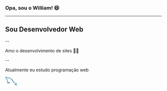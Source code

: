### Opa, sou o William! :smile:
<hr>

## Sou Desenvolvedor Web

-- <p>Amo o desenvolvimento de sites :technologist:</p>
-- <p>Atualmente eu estudo programação web</p>

<img width="40" height="30" alt="HTML" src="https://github.com/devicons/devicon/blob/master/icons/mysql/mysql-original.svg">
